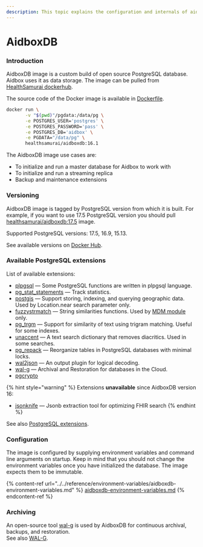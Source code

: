 ```yaml
---
description: This topic explains the configuration and internals of aidboxdb image
---
```


# AidboxDB

### Introduction

AidboxDB image is a custom build of open source PostgreSQL database. Aidbox uses it as data storage. The image can be pulled from [HealthSamurai dockerhub](https://hub.docker.com/r/healthsamurai/aidboxdb/tags?page=1\&ordering=last_updated).

The source code of the Docker image is available in [Dockerfile](https://github.com/HealthSamurai/aidboxdb/blob/main/Dockerfile).

```bash
docker run \
       -v "$(pwd)"/pgdata:/data/pg \
       -e POSTGRES_USER='postgres' \
       -e POSTGRES_PASSWORD='pass' \
       -e POSTGRES_DB='aidbox' \
       -e PGDATA="/data/pg" \
       healthsamurai/aidboxdb:16.1
```

The AidboxDB image use cases are:

* To initialize and run a master database for Aidbox to work with
* To initialize and run a streaming replica
* Backup and maintenance extensions

### Versioning

AidboxDB image is tagged by PostgreSQL version from which it is built. For example, if you want to use 17.5 PostgreSQL version you should pull [healthsamurai/aidboxdb:17.5](https://hub.docker.com/layers/healthsamurai/aidboxdb/14.5/images/sha256-24accc760960f6abed0f9b2d2382712e5b98aa382403887e24408f0f0fdcf58d?context=repo) image.

Supported PostgreSQL versions: 17.5, 16.9, 15.13.

See available versions on [Docker Hub](https://hub.docker.com/r/healthsamurai/aidboxdb/tags).

### Available PostgreSQL extensions

List of available extensions:

* [plpgsql](https://www.postgresql.org/docs/17/plpgsql.html) — Some PostgreSQL functions are written in plpgsql language.
* [pg\_stat\_statements](https://www.postgresql.org/docs/current/pgstatstatements.html) — Track statistics.
* [postgis](https://github.com/postgis/postgis) — Support storing, indexing, and querying geographic data. Used by Location.near search parameter only.
* [fuzzystrmatch](https://www.postgresql.org/docs/current/fuzzystrmatch.html) — String similarities functions. Used by [MDM module](../../modules/other-modules/mpi/) only.
* [pg\_trgm](https://www.postgresql.org/docs/current/pgtrgm.html) — Support for similarity of text using trigram matching. Useful for some indexes.
* [unaccent](https://www.postgresql.org/docs/current/unaccent.html) — A text search dictionary that removes diacritics. Used in some searches.
* [pg\_repack](https://github.com/reorg/pg_repack) — Reorganize tables in PostgreSQL databases with minimal locks.
* [wal2json](https://github.com/eulerto/wal2json) — An output plugin for logical decoding.
* [wal-g](https://github.com/wal-g/wal-g) — Archival and Restoration for databases in the Cloud.
* [pgcrypto](https://www.postgresql.org/docs/current/pgcrypto.html)

{% hint style="warning" %}
Extensions **unavailable** since AidboxDB version 16:

* [jsonknife](https://github.com/niquola/jsonknife) — Jsonb extraction tool for optimizing FHIR search
{% endhint %}

See also [PostgreSQL extensions](../postgresql-extensions.md).

### Configuration

The image is configured by supplying environment variables and command line arguments on startup. Keep in mind that you should not change the environment variables once you have initialized the database. The image expects them to be immutable.

{% content-ref url="../../reference/environment-variables/aidboxdb-environment-variables.md" %}
[aidboxdb-environment-variables.md](../../reference/environment-variables/aidboxdb-environment-variables.md)
{% endcontent-ref %}

### Archiving

An open-source tool [wal-g](https://github.com/wal-g/wal-g) is used by AidboxDB for continuous archival, backups, and restoration.\
See also [WAL-G](../../deployment-and-maintenance/backup-and-restore/wal-g.md).
